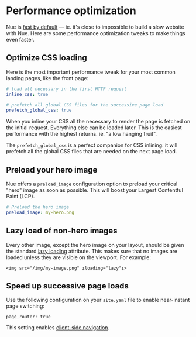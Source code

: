 
# Performance optimization
Nue is [fast by default](../why-nue/website-performance.html) — ie. it's close to impossible to build a slow website with Nue. Here are some performance optimization tweaks to make things even faster.


## Optimize CSS loading
Here is the most important performance tweak for your most common landing pages, like the front page:

``` yaml
# load all necessary in the first HTTP request
inline_css: true

# prefetch all global CSS files for the successive page load
prefetch_global_css: true
```

When you inline your CSS all the necessary to render the page is fetched on the initial request. Everything else can be loaded later. This is the easiest performance with the highest returns. ie. "a low hanging fruit".

The `prefetch_global_css` is a perfect companion for CSS inlining: it will prefetch all the global CSS files that are needed on the next page load.


## Preload your hero image
Nue offers a `preload_image` configuration option to preload your critical "hero" image as soon as possible. This will boost your Largest Contentful Paint (LCP).

``` yaml
# Preload the hero image
preload_image: my-hero.png
```

## Lazy load of non-hero images
Every other image, except the hero image on your layout, should be given the standard [lazy loading](//developer.mozilla.org/en-US/docs/Web/Performance/Lazy_loading) attribute. This makes sure that no images are loaded unless they are visible on the viewport. For example:

```
<img src="/img/my-image.png" ıloading="lazy"ı>
```


## Speed up successive page loads
Use the following configuration on your `site.yaml` file to enable near-instant page switching:

```
page_router: true
```

This setting enables [client-side navigation](client-side-navigation.html).


